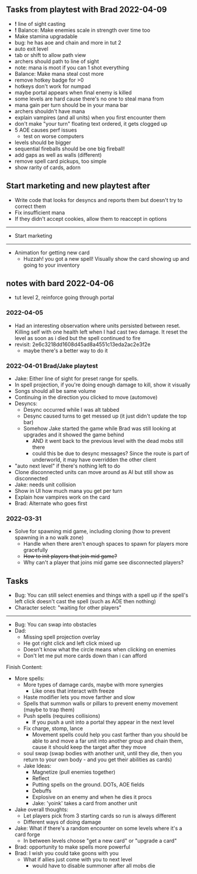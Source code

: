 ## Tasks from playtest with Brad 2022-04-09
- **!** line of sight casting
- **!** Balance: Make enemies scale in strength over time too
- Make stamina upgradable
- bug: he has aoe and chain and more in tut 2
- auto exit level
- tab or shift to allow path view
- archers should path to line of sight
- note: mana is moot if you can 1 shot everything
- Balance: Make mana steal cost more
- remove hotkey badge for >0
- hotkeys don't work for numpad
- maybe portal appears when final enemy is killed
- some levels are hard cause there's no one to steal mana from
- mana gain per turn should be in your mana bar
- archers shouldn't have mana
- explain vampires (and all units) when you first encounter them
- don't make "your turn" floating text ordered, it gets clogged up
- 5 AOE causes perf issues
    - test on worse computers
- levels should be bigger
- sequential fireballs should be one big fireball!
- add gaps as well as walls (different)
- remove spell card pickups, too simple
- show rarity of cards, adorn
## Start marketing and new playtest after
- Write code that looks for desyncs and reports them but doesn't try to correct them
- Fix insufficient mana
- If they didn't accept cookies, allow them to reaccept in options
---
- Start marketing
---

- Animation for getting new card
    - Huzzah! you got a new spell! Visually show the card showing up and going to your inventory
## notes with bard 2022-04-06
- tut level 2, reinforce going through portal
### 2022-04-05
- Had an interesting observation where units persisted between reset.  Killing self with one health left when I had cast two damage.
    It reset the level  as soon as i died but the spell continued to fire
- revisit: 2e6c3218dd1608d45ad8a4551c13eda2ac2e3f2e 
    - maybe there's a better way to do it

### 2022-04-01 Brad/Jake playtest
- Jake: Either line of sight for preset range for spells.
- In spell projection, if you're doing enough damage to kill, show it visually
- Songs should all be same volume
- Continuing in the direction you clicked to move (automove)
- Desyncs:
    - Desync occurred while I was alt tabbed
    - Desync caused turns to get messed up (it just didn't update the top bar)
    - Somehow Jake started the game while Brad was still looking at upgrades and it showed the game behind
        - AND it went back to the previous level with the dead mobs still there
        - could this be due to desync messages? Since the route is part of underworld, it may have overridden the other client
- "auto next level" if there's nothing left to do
- Clone disconnected units can move around as AI but still show as disconnected
- Jake: needs unit collision
- Show in UI how much mana you get per turn
- Explain how vampires work on the card
- Brad: Alternate who goes first

### 2022-03-31
- Solve for spawning mid game, including cloning (how to prevent spawning in a no walk zone)
    - Handle when there aren't enough spaces to spawn for players more gracefully
    - ~~How to init players that join mid game?~~
    - Why can't a player that joins mid game see disconnected players?
## Tasks
- Bug: You can still select enemies and things with a spell up if the spell's left click doesn't cast the spell (such as AOE then nothing)
- Character select: "waiting  for other players"
---
- Bug: You can swap into obstacles
- Dad:
    - Missing spell projection overlay
    - He got right click and left click mixed up
    - Doesn't know what the circle means when clicking on enemies
    - Don't let me put more cards down than i can afford

Finish Content:
- More spells:
    - More types of damage cards, maybe with more synergies
        - Like ones that interact with freeze
    - Haste modifier lets you move farther and slow
    - Spells that summon walls or pillars to prevent enemy movement (maybe to trap them)
    - Push spells (requires collisions)
        - If you push a unit into a portal they appear in the next level
    - Fix charge, stomp, lance
        - Movement spells could help you cast farther than you should be able to and move a far unit into another group and chain them, cause it should keep the target after they move
    - soul swap (swap bodies with another unit, until they die, then you return to your own body - and you get their abilities as cards)
    - Jake Ideas:
        - Magnetize (pull enemies together)
        - Reflect
        - Putting spells on the ground. DOTs, AOE fields
        - Debuffs
        - Explosive on an enemy and when he dies it procs
        - Jake: 'yoink' takes a card from another unit
- Jake overall thoughts:
    - Let players pick from 3 starting cards so run is always different
    - Different ways of doing damage
- Jake: What if there's a random encounter on some levels where it's a card forge
    - In between levels choose "get a new card" or "upgrade a card"
- Brad: opportunity to make spells more powerful
- Brad: I wish you could take goons with you
    - What if allies just come with you to next level
        - would have to disable summoner after all mobs die